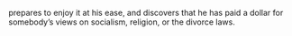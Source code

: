 prepares to enjoy it at his ease, and discovers that he has paid a dollar for somebody’s views on socialism, religion, or the divorce laws.